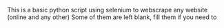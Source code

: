 This is a basic python script using selenium to webscrape any website (online and any other)
Some of them are left blank, fill them if you need to 
